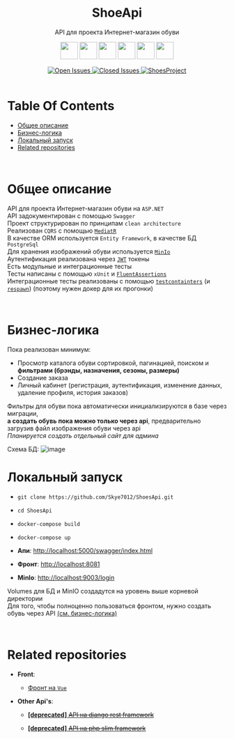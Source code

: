 <p>
    <h1 align="center">ShoeApi</h1>
</p>

<p align="center">
    API для проекта Интернет-магазин обуви
</p>

<p align="center">
  <img src="https://img.shields.io/badge/ASP.NET-purple?style=flat-square"
      height="40">
  <img src="https://img.shields.io/static/v1?label=&message=Entity-Framework&style=flat-square&color=blueviolet"
      height="40">
  <img src="https://img.shields.io/static/v1?label=&message=PostgreSql&style=flat-square&color=1A5276"
      height="40">
  <img src="https://img.shields.io/static/v1?label=&message=MediatR&style=flat-square&color=blue"
      height="40">
  <img src="https://img.shields.io/static/v1?label=&message=JWT&style=flat-square&color=BDB76B"
      height="40">
   <img src="https://img.shields.io/static/v1?label=&message=MinIo&style=flat-square&color=FF0000"
      height="40">
</p>

<div align="center">
    <a href="https://github.com/Skye7012/ShoesApi/issues">
        <img src="https://img.shields.io/github/issues-raw/Skye7012/ShoesApi" alt="Open Issues"/>
    </a>
    <a href="https://github.com/Skye7012/ShoesApi/issues?q=is%3Aissue+is%3Aclosed">
        <img src="https://img.shields.io/github/issues-closed-raw/Skye7012/ShoesApi" alt="Closed Issues"/>
    </a>
    <a href="https://github.com/users/Skye7012/projects/3">
        <img src="https://img.shields.io/badge/ShoesProject-gray?logo=github" alt="ShoesProject"/>
    </a>
</div>

<br>

# Table Of Contents

* [Общее описание](#общее-описание)
* [Бизнес-логика](#бизнес-логика)
* [Локальный запуск](#локальный-запуск)
* [Related repositories](#related-repositories)

<br>

# Общее описание
API для проекта Интернет-магазин обуви на `ASP.NET`  
API задокументирован с помощью `Swagger`  
Проект структурирован по принципам `clean architecture`  
Реализован `CQRS` с помощью [`MediatR`](https://github.com/jbogard/MediatR)  
В качестве ORM используется `Entity Framework`, в качестве БД `PostgreSql`  
Для хранения изображений обуви используется [`MinIo`](https://min.io/)  
Аутентификация реализована через [`JWT`](https://jwt.io/) токены  
Есть модульные и интеграционные тесты  
Тесты написаны с помощью `xUnit` и [`FluentAssertions`](https://github.com/fluentassertions/fluentassertions)  
Интеграционные тесты реализованы с помощью [`testcontainters`](https://github.com/testcontainers/testcontainers-dotnet) (и [`respawn`](https://github.com/jbogard/Respawn)) (поэтому нужен докер для их прогонки)  

<br>

# Бизнес-логика
Пока реализован минимум:
- Просмотр каталога обуви сортировкой, пагинацией, поиском и **фильтрами (брэнды, назначения, сезоны, размеры)**
- Создание заказа
- Личный кабинет (регистрация, аутентификация, изменение данных, удаление профиля, история заказов)

Фильтры для обуви пока автоматически инициализируются в базе через миграции,  
**а создать обувь пока можно только через api**, предварительно загрузив файл изображения обуви через api  
*Планируется создать отдельный сайт для админа*

Схема БД:
![image](https://user-images.githubusercontent.com/86796337/233123377-350b4c6c-8d38-4c2f-99e0-bc1d7e6b0dcf.png)


# Локальный запуск
- `git clone https://github.com/Skye7012/ShoesApi.git`

- `cd ShoesApi`

- `docker-compose build`

- `docker-compose up`

- **Апи**: [http://localhost:5000/swagger/index.html](http://localhost:5000/swagger/index.html)

- **Фронт**: [http://localhost:8081](http://localhost:8081)

- **MinIo**: [http://localhost:9003/login](http://localhost:9003/login)

Volumes для БД и MinIO создадутся на уровень выше корневой директории  
Для того, чтобы полноценно пользоваться фронтом, нужно создать обувь через API [(см. бизнес-логика)](#бизнес-логика)


<br>

# Related repositories

- **Front**:
  
  - [Фронт на `Vue`](https://github.com/Skye7012/shoes-front)

- **Other Api's**:
  
  - [**[deprecated]** ~~API на django rest framework~~](https://github.com/Skye7012/shoes-django-api)
  
  - [**[deprecated]** ~~API на php slim framework~~](https://github.com/Skye7012/shoes-api-slim)
